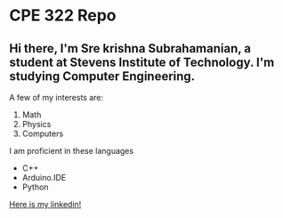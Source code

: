# CPE 322 Repo
## **Hi there, I'm Sre krishna Subrahamanian, a student at Stevens Institute of Technology. I'm studying Computer Engineering.**

A few of my interests are:
1. Math
2. Physics
3. Computers

I am proficient in these languages
- C++
- Arduino.IDE
- Python

[Here is my linkedin!](https://www.linkedin.com/in/srekrishnasubrahamanian/)



